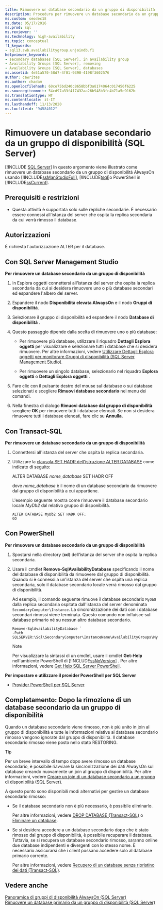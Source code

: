 ```yaml
---
title: Rimuovere un database secondario da un gruppo di disponibilità
description: Procedura per rimuovere un database secondario da un gruppo di disponibilità Always On usando Transact-SQL (T-SQL), PowerShell o SQL Server Management Studio.
ms.custom: seodec18
ms.date: 05/17/2016
ms.prod: sql
ms.reviewer: ''
ms.technology: high-availability
ms.topic: conceptual
f1_keywords:
- sql13.swb.availabilitygroup.unjoindb.f1
helpviewer_keywords:
- secondary databases [SQL Server], in availability group
- Availability Groups [SQL Server], removing
- Availability Groups [SQL Server], databases
ms.assetid: 4e51a570-58d7-4f01-9390-4198f3602576
author: cawrites
ms.author: chadam
ms.openlocfilehash: 60ce75bd240c8658bbf3a8174064c017456f6225
ms.sourcegitcommit: 54cd97a33f417432aa26b948b3fc4b71a5e9162b
ms.translationtype: HT
ms.contentlocale: it-IT
ms.lasthandoff: 11/13/2020
ms.locfileid: "94584012"
---
```

# <a name="remove-a-secondary-database-from-an-availability-group-sql-server"></a>Rimuovere un database secondario da un gruppo di disponibilità (SQL Server)
[!INCLUDE [SQL Server](../../../includes/applies-to-version/sqlserver.md)]
  In questo argomento viene illustrato come rimuovere un database secondario da un gruppo di disponibilità AlwaysOn usando [!INCLUDE[ssManStudioFull](../../../includes/ssmanstudiofull-md.md)], [!INCLUDE[tsql](../../../includes/tsql-md.md)]o PowerShell in [!INCLUDE[ssCurrent](../../../includes/sscurrent-md.md)].  
   
  
##  <a name="prerequisites-and-restrictions"></a><a name="Prerequisites"></a> Prerequisiti e restrizioni  
  
-   Questa attività è supportata solo sulle repliche secondarie. È necessario essere connessi all'istanza del server che ospita la replica secondaria da cui verrà rimosso il database.  
  
 
##  <a name="permissions"></a><a name="Permissions"></a> Autorizzazioni  
 È richiesta l'autorizzazione ALTER per il database.  
  
##  <a name="using-sql-server-management-studio"></a><a name="SSMSProcedure"></a> Con SQL Server Management Studio  
 **Per rimuovere un database secondario da un gruppo di disponibilità**  
  
1.  In Esplora oggetti connettersi all'istanza del server che ospita la replica secondaria da cui si desidera rimuovere uno o più database secondari ed espandere l'albero del server.  
  
2.  Espandere il nodo **Disponibilità elevata AlwaysOn** e il nodo **Gruppi di disponibilità**.  
  
3.  Selezionare il gruppo di disponibilità ed espandere il nodo **Database di disponibilità** .  
  
4.  Questo passaggio dipende dalla scelta di rimuovere uno o più database:  
  
    -   Per rimuovere più database, utilizzare il riquadro **Dettagli Esplora oggetti** per visualizzare e selezionare tutti i database che si desidera rimuovere. Per altre informazioni, vedere [Utilizzare Dettagli Esplora oggetti per monitorare Gruppi di disponibilità &#40;SQL Server Management Studio&#41;](../../../database-engine/availability-groups/windows/use-object-explorer-details-to-monitor-availability-groups.md).  
  
    -   Per rimuovere un singolo database, selezionarlo nel riquadro **Esplora oggetti** o **Dettagli Esplora oggetti** .  
  
5.  Fare clic con il pulsante destro del mouse sul database o sui database selezionati e scegliere **Rimuovi database secondario** nel menu dei comandi.  
  
6.  Nella finestra di dialogo **Rimuovi database dal gruppo di disponibilità** scegliere **OK** per rimuovere tutti i database elencati. Se non si desidera rimuovere tutti i database elencati, fare clic su **Annulla**.  
  
##  <a name="using-transact-sql"></a><a name="TsqlProcedure"></a> Con Transact-SQL  
 **Per rimuovere un database secondario da un gruppo di disponibilità**  
  
1.  Connettersi all'istanza del server che ospita la replica secondaria.  
  
2.  Utilizzare la [clausola SET HADR dell'istruzione ALTER DATABASE](../../../t-sql/statements/alter-database-transact-sql-set-hadr.md) come indicato di seguito:  
  
     ALTER DATABASE *nome_database* SET HADR OFF  
  
     dove *nome_database* è il nome di un database secondario da rimuovere dal gruppo di disponibilità a cui appartiene.  
  
     L'esempio seguente mostra come rimuovere il database secondario locale *MyDb2* dal relativo gruppo di disponibilità.  
  
    ```  
    ALTER DATABASE MyDb2 SET HADR OFF;  
    GO  
    ```  
  
##  <a name="using-powershell"></a><a name="PowerShellProcedure"></a> Con PowerShell  
 **Per rimuovere un database secondario da un gruppo di disponibilità**  
  
1.  Spostarsi nella directory (**cd**) dell'istanza del server che ospita la replica secondaria.  
  
2.  Usare il cmdlet **Remove-SqlAvailabilityDatabase** specificando il nome del database di disponibilità da rimuovere dal gruppo di disponibilità. Quando si è connessi a un'istanza del server che ospita una replica secondaria, solo il database secondario locale verrà rimosso dal gruppo di disponibilità.  
  
     Ad esempio, il comando seguente rimuove il database secondario `MyDb8` dalla replica secondaria ospitata dall'istanza del server denominata `SecondaryComputer\Instance`. La sincronizzazione dei dati con i database secondari rimossi viene terminata. Questo comando non influisce sul database primario né su nessun altro database secondario.  
  
    ```  
    Remove-SqlAvailabilityDatabase `  
    -Path SQLSERVER:\Sql\SecondaryComputer\InstanceName\AvailabilityGroups\MyAg\Databases\MyDb8  
    ```  
  
    > [!NOTE]  
    >  Per visualizzare la sintassi di un cmdlet, usare il cmdlet **Get-Help** nell'ambiente PowerShell di [!INCLUDE[ssNoVersion](../../../includes/ssnoversion-md.md)] . Per altre informazioni, vedere [Get Help SQL Server PowerShell](../../../powershell/sql-server-powershell.md).  
  
 **Per impostare e utilizzare il provider PowerShell per SQL Server**  
  
-   [Provider PowerShell per SQL Server](../../../powershell/sql-server-powershell-provider.md)  
  
##  <a name="follow-up-after-removing-a-secondary-database-from-an-availability-group"></a><a name="FollowUp"></a> Completamento: Dopo la rimozione di un database secondario da un gruppo di disponibilità  
 Quando un database secondario viene rimosso, non è più unito in join al gruppo di disponibilità e tutte le informazioni relative al database secondario rimosso vengono ignorate dal gruppo di disponibilità. Il database secondario rimosso viene posto nello stato RESTORING.  
  
> [!TIP]  
>  Per un breve intervallo di tempo dopo avere rimosso un database secondario, è possibile riavviare la sincronizzazione dei dati AlwaysOn sul database creando nuovamente un join al gruppo di disponibilità. Per altre informazioni, vedere [Creare un join di un database secondario a un gruppo di disponibilità &#40;SQL Server&#41;](../../../database-engine/availability-groups/windows/join-a-secondary-database-to-an-availability-group-sql-server.md).  
  
 A questo punto sono disponibili modi alternativi per gestire un database secondario rimosso:  
  
-   Se il database secondario non è più necessario, è possibile eliminarlo.  
  
     Per altre informazioni, vedere [DROP DATABASE &#40;Transact-SQL&#41;](../../../t-sql/statements/drop-database-transact-sql.md) o [Eliminare un database](../../../relational-databases/databases/delete-a-database.md).  
  
-   Se si desidera accedere a un database secondario dopo che è stato rimosso dal gruppo di disponibilità, è possibile recuperare il database. Tuttavia, se si recupera un database secondario rimosso, saranno online due database indipendenti e divergenti con lo stesso nome. È necessario assicurarsi che i client possano accedere solo al database primario corrente.  
  
     Per altre informazioni, vedere [Recupero di un database senza ripristino dei dati &#40;Transact-SQL&#41;](../../../relational-databases/backup-restore/recover-a-database-without-restoring-data-transact-sql.md).  
  
## <a name="see-also"></a>Vedere anche  
 [Panoramica di gruppi di disponibilità AlwaysOn &#40;SQL Server&#41;](../../../database-engine/availability-groups/windows/overview-of-always-on-availability-groups-sql-server.md)   
 [Rimuovere un database primario da un gruppo di disponibilità &#40;SQL Server&#41;](../../../database-engine/availability-groups/windows/remove-a-primary-database-from-an-availability-group-sql-server.md)  
  
